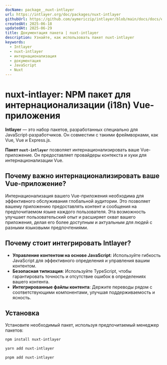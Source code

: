 ```yaml
---
docName: package__nuxt-intlayer
url: https://intlayer.org/doc/packages/nuxt-intlayer
githubUrl: https://github.com/aymericzip/intlayer/blob/main/docs/docs/en/packages/nuxt-intlayer/index.md
createdAt: 2025-06-18
updatedAt: 2025-06-29
title: Документация пакета | nuxt-intlayer
description: Узнайте, как использовать пакет nuxt-intlayer
keywords:
  - Intlayer
  - nuxt-intlayer
  - интернационализация
  - документация
  - JavaScript
  - Nuxt
---
```


# nuxt-intlayer: NPM пакет для интернационализации (i18n) Vue-приложения

**Intlayer** — это набор пакетов, разработанных специально для JavaScript-разработчиков. Он совместим с такими фреймворками, как Vue, Vue и Express.js.

**Пакет `nuxt-intlayer`** позволяет интернационализировать ваше Vue-приложение. Он предоставляет провайдеры контекста и хуки для интернационализации Vue.

## Почему важно интернационализировать ваше Vue-приложение?

Интернационализация вашего Vue-приложения необходима для эффективного обслуживания глобальной аудитории. Это позволяет вашему приложению предоставлять контент и сообщения на предпочитаемом языке каждого пользователя. Эта возможность улучшает пользовательский опыт и расширяет охват вашего приложения, делая его более доступным и актуальным для людей с разными языковыми предпочтениями.

## Почему стоит интегрировать Intlayer?

- **Управление контентом на основе JavaScript**: Используйте гибкость JavaScript для эффективного определения и управления вашим контентом.
- **Безопасная типизация**: Используйте TypeScript, чтобы гарантировать точность и отсутствие ошибок в определениях вашего контента.
- **Интегрированные файлы контента**: Держите переводы рядом с соответствующими компонентами, улучшая поддерживаемость и ясность.

## Установка

Установите необходимый пакет, используя предпочитаемый менеджер пакетов:

```bash packageManager="npm"
npm install nuxt-intlayer
```

```bash packageManager="yarn"
yarn add nuxt-intlayer
```

```bash packageManager="pnpm"
pnpm add nuxt-intlayer
```
